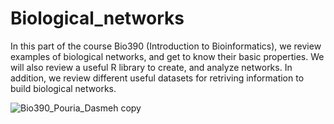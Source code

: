 # Biological_networks
 
In this part of the course Bio390 (Introduction to Bioinformatics), we review examples of biological networks, and get to know their basic properties. We will also review a useful R library to create, and analyze networks. In addition, we review different useful datasets for retriving information to build biological networks.
 
  
![Bio390_Pouria_Dasmeh copy](https://user-images.githubusercontent.com/6492012/139853603-1a85d235-305b-4506-a34c-22d9eb9169b5.jpg)
